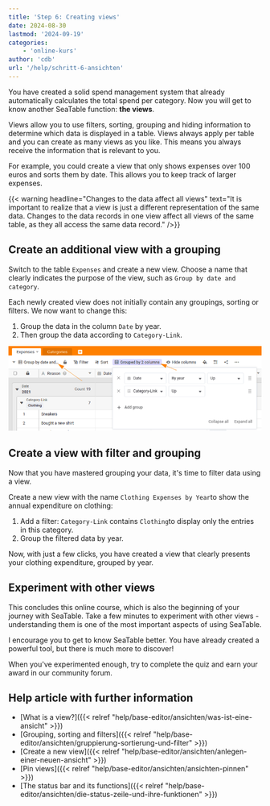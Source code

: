 ```yaml
---
title: 'Step 6: Creating views'
date: 2024-08-30
lastmod: '2024-09-19'
categories:
    - 'online-kurs'
author: 'cdb'
url: '/help/schritt-6-ansichten'
---
```


You have created a solid spend management system that already automatically calculates the total spend per category. Now you will get to know another SeaTable function: **the views**.

Views allow you to use filters, sorting, grouping and hiding information to determine which data is displayed in a table. Views always apply per table and you can create as many views as you like. This means you always receive the information that is relevant to you.

For example, you could create a view that only shows expenses over 100 euros and sorts them by date. This allows you to keep track of larger expenses.

{{< warning  headline="Changes to the data affect all views"  text="It is important to realize that a view is just a different representation of the same data. Changes to the data records in one view affect all views of the same table, as they all access the same data record." />}}

## Create an additional view with a grouping

Switch to the table `Expenses` and create a new view. Choose a name that clearly indicates the purpose of the view, such as `Group by date and category`.

Each newly created view does not initially contain any groupings, sorting or filters. We now want to change this:

1. Group the data in the column `Date` by year.
2. Then group the data according to `Category-Link`.

![](images/lvl1-view-groups.png)

## Create a view with filter and grouping

Now that you have mastered grouping your data, it's time to filter data using a view.

Create a new view with the name `Clothing Expenses by Year`to show the annual expenditure on clothing:

1. Add a filter: `Category-Link` contains `Clothing`to display only the entries in this category.
2. Group the filtered data by year.

Now, with just a few clicks, you have created a view that clearly presents your clothing expenditure, grouped by year.

## Experiment with other views

This concludes this online course, which is also the beginning of your journey with SeaTable. Take a few minutes to experiment with other views - understanding them is one of the most important aspects of using SeaTable.

I encourage you to get to know SeaTable better. You have already created a powerful tool, but there is much more to discover!

When you've experimented enough, try to complete the quiz and earn your award in our community forum.

## Help article with further information

- [What is a view?]({{< relref "help/base-editor/ansichten/was-ist-eine-ansicht" >}})
- [Grouping, sorting and filters]({{< relref "help/base-editor/ansichten/gruppierung-sortierung-und-filter" >}})
- [Create a new view]({{< relref "help/base-editor/ansichten/anlegen-einer-neuen-ansicht" >}})
- [Pin views]({{< relref "help/base-editor/ansichten/ansichten-pinnen" >}})
- [The status bar and its functions]({{< relref "help/base-editor/ansichten/die-status-zeile-und-ihre-funktionen" >}})
